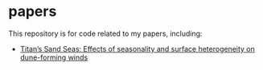 # papers
This repository is for code related to my papers, including:

* [Titan’s Sand Seas: Effects of seasonality and surface
heterogeneity on dune-forming winds](TitanDunes2022/)

